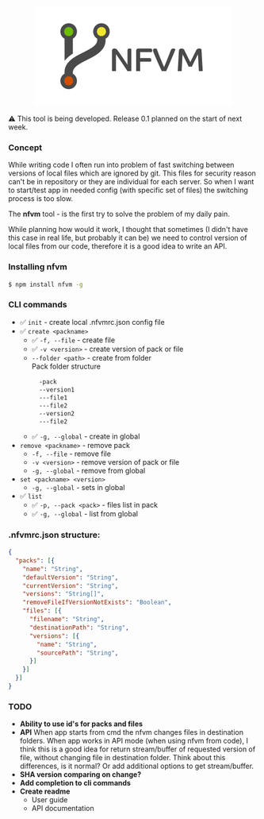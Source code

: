 <div align="center">
  <img src="img/logo.png">
</div>

:warning:	This tool is being developed. Release 0.1 planned on the start of next week.

### Concept

While writing code I often run into problem of fast switching between versions of local files which are ignored by git. This files for security reason can't be in repository or they are individual for each server.
So when I want to start/test app in needed config (with specific set of files) the switching process is too slow.

The **nfvm** tool - is the first try to solve the problem of my daily pain.

While planning how would it work, I thought that sometimes (I didn't have this case in real life, but probably it can be) we need to control version of local files from our code, therefore it is a good idea to write an API. 

### Installing nfvm
```bash
$ npm install nfvm -g
```
### CLI commands
  - :white_check_mark: `init` - create local .nfvmrc.json config file
  - :white_check_mark: `create <packname>`
    - :white_check_mark: `-f, --file` - create file
    - :white_check_mark: `-v <version>` - create version of pack or file
    - `--folder <path>` - create from folder  
        Pack folder structure
        ```
          -pack
          --version1
          ---file1
          ---file2
          --version2
          ---file2
        ```    
    - :white_check_mark: `-g, --global` - create in global
  - `remove <packname>` - remove pack
    - `-f, --file` - remove file
    - `-v <version>` - remove version of pack or file
    - `-g, --global` - remove from global
  - `set <packname> <version>`
    - `-g, --global` - sets in global
  - :white_check_mark: `list`
    - :white_check_mark: `-p, --pack <pack>` - files list in pack
    - :white_check_mark: `-g, --global` - list from global

### .nfvmrc.json structure:

  ```json
  {
    "packs": [{
      "name": "String",
      "defaultVersion": "String",
      "currentVersion": "String",
      "versions": "String[]",
      "removeFileIfVersionNotExists": "Boolean",
      "files": [{
        "filename": "String",
        "destinationPath": "String",
        "versions": [{
          "name": "String",
          "sourcePath": "String",
        }]
      }]
    }]
  }
  ```

### TODO
- **Ability to use id's for packs and files**
- **API**
  When app starts from cmd the nfvm changes files in destination folders.
  When app works in API mode (when using nfvm from code), I think this is a good idea for return stream/buffer of requested version of file, without changing file in destination folder.
  Think about this differences, is it normal? Or add additional options to get stream/buffer.
- **SHA version comparing on change?**
- **Add completion to cli commands**
- **Create readme**
  - User guide
  - API documentation
